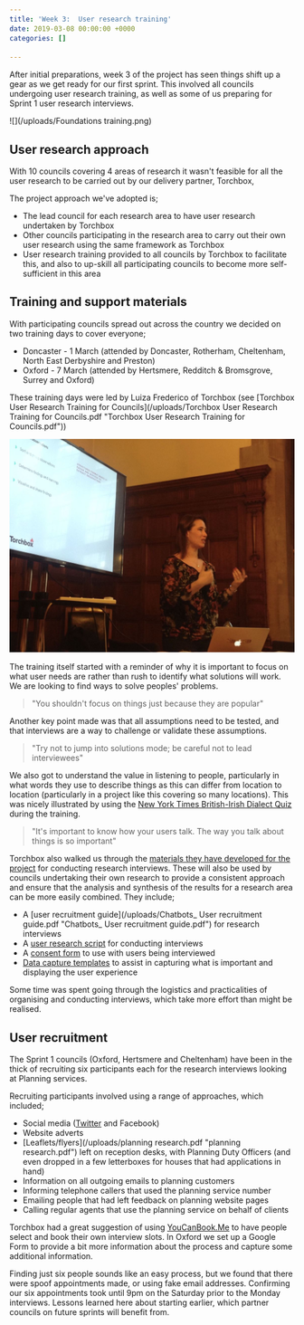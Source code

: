 ```yaml
---
title: 'Week 3:  User research training'
date: 2019-03-08 00:00:00 +0000
categories: []

---
```

After initial preparations, week 3 of the project has seen things shift up a gear as we get ready for our first sprint. This involved all councils undergoing user research training, as well as some of us preparing for Sprint 1 user research interviews.

![](/uploads/Foundations training.png)

## User research approach

With 10 councils covering 4 areas of research it wasn't feasible for all the user research to be carried out by our delivery partner, Torchbox,

The project approach we've adopted is;

* The lead council for each research area to have user research undertaken by Torchbox
* Other councils participating in the research area to carry out their own user research using the same framework as Torchbox
* User research training provided to all councils by Torchbox to facilitate this, and also to up-skill all participating councils to become more self-sufficient in this area

## Training and support materials

With participating councils spread out across the country we decided on two training days to cover everyone;

* Doncaster - 1 March (attended by Doncaster, Rotherham, Cheltenham, North East Derbyshire and Preston)
* Oxford - 7 March (attended by Hertsmere, Redditch & Bromsgrove, Surrey and Oxford)

These training days were led by Luiza Frederico of Torchbox (see [Torchbox User Research Training for Councils](/uploads/Torchbox User Research Training for Councils.pdf "Torchbox User Research Training for Councils.pdf"))

![](/uploads/imageedit__8585912853.jpg)

The training itself started with a reminder of why it is important to focus on what user needs are rather than rush to identify what solutions will work. We are looking to find ways to solve peoples' problems.

> "You shouldn't focus on things just because they are popular"

Another key point made was that all assumptions need to be tested, and that interviews are a way to challenge or validate these assumptions.

> "Try not to jump into solutions mode; be careful not to lead interviewees"

We also got to understand the value in listening to people, particularly in what words they use to describe things as this can differ from location to location (particularly in a project like this covering so many locations). This was nicely illustrated by using the [New York Times British-Irish Dialect Quiz](https://www.nytimes.com/interactive/2019/02/15/upshot/british-irish-dialect-quiz.html) during the training.

> "It's important to know how your users talk. The way you talk about things is so important"

Torchbox also walked us through the [materials they have developed for the project](project-resources/) for conducting research interviews. These will also be used by councils undertaking their own research to provide a consistent approach and ensure that the analysis and synthesis of the results for a research area can be more easily combined. They include;

* A [user recruitment guide](/uploads/Chatbots_ User recruitment guide.pdf "Chatbots_ User recruitment guide.pdf") for research interviews
* A [user research script]() for conducting interviews
* A [consent form](https://github.com/LocalDigitalChatbots/localdigitalchatbots.github.io/blob/master/resources/user_research/consent_form.md) to use with users being interviewed
* [Data capture templates](https://docs.google.com/spreadsheets/d/17yR_3IzpGriXMr1Qf6AEuhGZDl9lK7tNbLQgC-5-CvE/edit?usp=sharing) to assist in capturing what is important and displaying the user experience

Some time was spent going through the logistics and practicalities of organising and conducting interviews, which take more effort than might be realised.

## User recruitment

The Sprint 1 councils (Oxford, Hertsmere and Cheltenham) have been in the thick of recruiting six participants each for the research interviews looking at Planning services.

Recruiting participants involved using a range of approaches, which included;

* Social media ([Twitter](https://twitter.com/OxfordCity/status/1104351124461633537) and Facebook)
* Website adverts
* [Leaflets/flyers](/uploads/planning research.pdf "planning research.pdf") left on reception desks, with Planning Duty Officers (and even dropped in a few letterboxes for houses that had applications in hand)
* Information on all outgoing emails to planning customers
* Informing telephone callers that used the planning service number
* Emailing people that had left feedback on planning website pages
* Calling regular agents that use the planning service on behalf of clients

Torchbox had a great suggestion of using [YouCanBook.Me](https://youcanbook.me) to have people select and book their own interview slots. In Oxford we set up a Google Form to provide a bit more information about the process and capture some additional information.

Finding just six people sounds like an easy process, but we found that there were spoof appointments made, or using fake email addresses. Confirming our six appointments took until 9pm on the Saturday prior to the Monday interviews. Lessons learned here about starting earlier, which partner councils on future sprints will benefit from.
